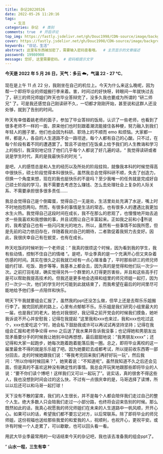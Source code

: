 ```yaml
---
title: 杂记20220526
date: 2022-05-26 11:20:16
tags: 
    - 生活
categories: 杂记  # 类别
comments: true  # 开启评论
top_img: https://fastly.jsdelivr.net/gh/Douc1998/CDN-source/image/background/other1.jpeg  # 文章页头部图片
cover: https://fastly.jsdelivr.net/gh/Douc1998/CDN-source/image/background/other1.jpeg  # 主页中显示的文章封面图片
keywords: "日记，生活"
abstract: 这里有东西被加密了，需要输入密码查看哦。  # 主页显示的文章描述
password: 19980908
message: 您好, 这里需要密码。 # 密码框提示文字
---
```


**今天是 2022 年 5 月 26 日，天气：多云 ☁️，气温 22 - 27 °C**。

现在是上午 11 点 22 分，我刚坐在自己的机位上。今天为什么来这么晚呢，因为帮一个即将毕业的师姐搬行李来着。害，时间过的好快呀，转眼间一年就快过去了，研三的师兄师姐们昨天也毕业答辩完了，没多久我也要成为所谓的 “研二师兄” 了。可是我还感觉自己刚读研不久，一切都才刚刚开始，甚至说和这群人还没处够，就到了告别的时间。

昨天有幸借着姚老师的面子，参加了毕业答辩的饭局，认识了一些老师，也看到了很多老师不一样的一面，原来他们也时刻跟着潮流能接住各种梗，努力融入到我们年轻人的圈子里，他们也会因为科研、职场上的不顺而 emo 和烦恼。大家都一样，都是人，各自的人生道路不会一路坦途，每个人都有自己的心酸。只不过，在每个阶段有着不同的遭遇罢了。暂且不谈他们在饭桌上给予我们的人生教诲和学习上的指引，我深刻地记住了他们几乎每个人都说了好几遍的话，“ 我觉得读研或者说是学生时代，真的是我最快乐的时光 ”。

是吧，人的感悟总是和人生的经历以及所处的阶段挂钩，就像我本科的时候觉得高中很快乐，硕士阶段觉得本科很快乐。虽然我总会觉得科研不顺，失去了创造力，但换一个角度来想，现在的我也挺快乐的不是吗？至少我唯一的任务就是完成好自己硕士阶段的学习，我不需要去考虑怎么赚钱、怎么去处理社会上复杂的人际关系、不需要承担很多很多责任......

我总会觉得自己是个倒霉蛋，觉得自己一无是处，生活里处处充满了水逆，嘴上时不时地抱怨两句。然而，有很多的事情是生活的常态，也有很多人的遭遇比我更加水生火热。我觉得自己这段时间在成长，我不在那么的悲观了，也慢慢地开始去追求一些我喜欢和我想做的事，并且试图让自己丰富起来。正如我之前和小🍐所说的，我希望自己也有一些闪闪发光的地方。所以，虽然有一些事情不如我所愿，但是先前的动力依旧存在，伴随着我对自己的期待，二者敦促着我努力去变好。因此，我很庆幸自己有在蜕变，也有在成长。

昨天吃饭的时候听到一个老师说：“ 我真的很烦这个时候，因为看到我的学生，我有些动情，控制不住自己的情绪 ”。是吧，毕业季真的是一个充满开心但又夹杂着伤感的时间。其实在很久之前我就已经有一点心理准备了，平时那些研三的师兄师姐约打球、吃饭、跑步等等，我基本上都会去，因为真的是觉得和他们玩一次少一次。之前打羽毛球，确实觉得另外一个群里的人打得更厉害些，并且和这些高手打是可以帮助我提高技术的。但我还是更多地会选择和组里的师兄师姐一起打，因为打一次少一次，他们的学生时代可能到此就结束了，而我希望在最后的时间里尽可能地给予他们多一点陪伴和快乐。

明天下午我就要组会汇报了，虽然我的ppt还没怎么做，但早上还是去帮乐乐姐搬行李了。搬完回机房的路上，心里有点郁郁不乐。乐乐姐是我们研究小组里最大的一届，也是我们的老大。她也对我很好，我记得之前开党会的时候我们摸鱼，她听我诉说不开心并安慰我；记得在我提起 “这里我和xxx也来过，我和xxx也吃过这个，xxx也爱吃这个”时，她会私下鼓励我或许可以再试试再坚持坚持；记得在我组会汇报和老师争论得 emo 之后送了我水果并告诉我没事；也记得她和男朋友出现矛盾要分手的时候我让她别冲动再想想，最后甜甜地说：”我男朋友xxxx”；还记得和大家一起跑步，她每次跑着跑着能落后我一圈。总之，即将毕业离校的这一届里最舍不得的就是乐乐姐了吧。因为她要赶去成都考试，所以提前收东西寄一部分回去，走的时候她跟我们说：“等我考完回来我们再好好玩一玩”，然后我问：“所以你啥时候回来？”，她笑着说：“不知道呢”。虽然我知道不久之后还会见面，但是真的不喜欢这种没有确定性的事情。我总会开玩笑地跟那些即将毕业的人说：“要不你们读个博吧！这样我们又可以一起玩了”。说实话，真的很舍不得这些人，我也没想到时间会过的这么快，不过有一点很庆幸的是，马哥选择了读博，所以以后还可以和马哥一起打球！

天下没有不散的宴席，我们的人生很长，并不是每个人都会陪伴我们走过自己的整个人生。绝大多数人只会陪我们走过一小部分路，也终将会迎来告别的时候。那么既然如此的话，我真心祝愿我的师兄师姐们在未来的人生道路中一帆风顺，开开心心。如果可以的话，希望我们都不要忘记对方，以后常联系。除了即将毕业的师兄师姐，这份祝福也送给那些我爱的和爱我的人，祝顺利，也祝开心，更祝平安。或许有时候一个人走累了，可以歇歇，也可以回头看一看。

用武大毕业季最常用的一句话结束今天的杂记吧，我也该去准备我的组会ppt了。

” **山水一程，三生有幸** ”

